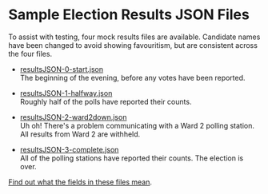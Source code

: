 # Sample Election Results JSON Files

To assist with testing, four mock results files are available.
Candidate names have been changed to avoid showing favouritism,
but are consistent across the four files.

- [resultsJSON-0-start.json](resultsJSON-0-start.json)<br />
  The beginning of the evening, before any votes have been reported.

- [resultsJSON-1-halfway.json](resultsJSON-1-halfway.json)<br />
  Roughly half of the polls have reported their counts.

- [resultsJSON-2-ward2down.json](resultsJSON-2-ward2down.json)<br />
  Uh oh!  There's a problem communicating with a Ward 2 polling station.
  All results from Ward 2 are withheld.

- [resultsJSON-3-complete.json](resultsJSON-3-complete.json)<br />
  All of the polling stations have reported their counts.
  The election is over.

[Find out what the fields in these files mean](../resultsJSON.md).
